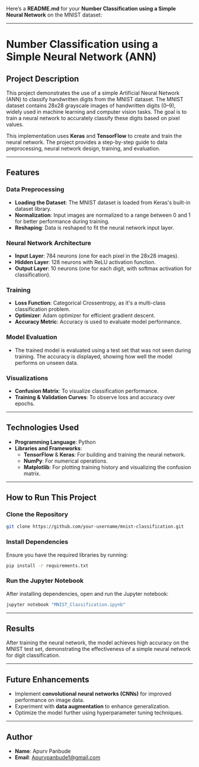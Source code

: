 Here’s a **README.md** for your **Number Classification using a Simple Neural Network** on the MNIST dataset:

---

# **Number Classification using a Simple Neural Network (ANN)**

## **Project Description**  
This project demonstrates the use of a simple Artificial Neural Network (ANN) to classify handwritten digits from the MNIST dataset. The MNIST dataset contains 28x28 grayscale images of handwritten digits (0–9), widely used in machine learning and computer vision tasks. The goal is to train a neural network to accurately classify these digits based on pixel values.

This implementation uses **Keras** and **TensorFlow** to create and train the neural network. The project provides a step-by-step guide to data preprocessing, neural network design, training, and evaluation.

---

## **Features**

### **Data Preprocessing**  
- **Loading the Dataset**: The MNIST dataset is loaded from Keras's built-in dataset library.  
- **Normalization**: Input images are normalized to a range between 0 and 1 for better performance during training.  
- **Reshaping**: Data is reshaped to fit the neural network input layer.

### **Neural Network Architecture**  
- **Input Layer**: 784 neurons (one for each pixel in the 28x28 images).  
- **Hidden Layer**: 128 neurons with ReLU activation function.  
- **Output Layer**: 10 neurons (one for each digit, with softmax activation for classification).  

### **Training**  
- **Loss Function**: Categorical Crossentropy, as it's a multi-class classification problem.  
- **Optimizer**: Adam optimizer for efficient gradient descent.  
- **Accuracy Metric**: Accuracy is used to evaluate model performance.

### **Model Evaluation**  
- The trained model is evaluated using a test set that was not seen during training. The accuracy is displayed, showing how well the model performs on unseen data.

### **Visualizations**  
- **Confusion Matrix**: To visualize classification performance.  
- **Training & Validation Curves**: To observe loss and accuracy over epochs.

---

## **Technologies Used**

- **Programming Language**: Python  
- **Libraries and Frameworks**:  
  - **TensorFlow** & **Keras**: For building and training the neural network.  
  - **NumPy**: For numerical operations.  
  - **Matplotlib**: For plotting training history and visualizing the confusion matrix.  

---

## **How to Run This Project**

### **Clone the Repository**
```bash
git clone https://github.com/your-username/mnist-classification.git
```

### **Install Dependencies**
Ensure you have the required libraries by running:
```bash
pip install -r requirements.txt
```

### **Run the Jupyter Notebook**
After installing dependencies, open and run the Jupyter notebook:
```bash
jupyter notebook "MNIST_Classification.ipynb"
```

---

## **Results**

After training the neural network, the model achieves high accuracy on the MNIST test set, demonstrating the effectiveness of a simple neural network for digit classification.

---

## **Future Enhancements**
- Implement **convolutional neural networks (CNNs)** for improved performance on image data.  
- Experiment with **data augmentation** to enhance generalization.  
- Optimize the model further using hyperparameter tuning techniques.

---

## **Author**

- **Name**: Apurv Panbude 
- **Email**: Apurvpanbude1@gmail.com


